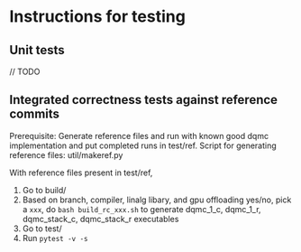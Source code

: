 # Instructions for testing

## Unit tests

// TODO

## Integrated correctness tests against reference commits

Prerequisite: Generate reference files and run with known good dqmc implementation and put completed runs in test/ref. Script for generating reference files: util/makeref.py

With reference files present in test/ref,
1. Go to build/
2. Based on branch, compiler, linalg libary, and gpu offloading yes/no, pick a `xxx`, do `bash build_rc_xxx.sh` to generate dqmc_1_c, dqmc_1_r, dqmc_stack_c, dqmc_stack_r executables
3. Go to test/
4. Run `pytest -v -s`

